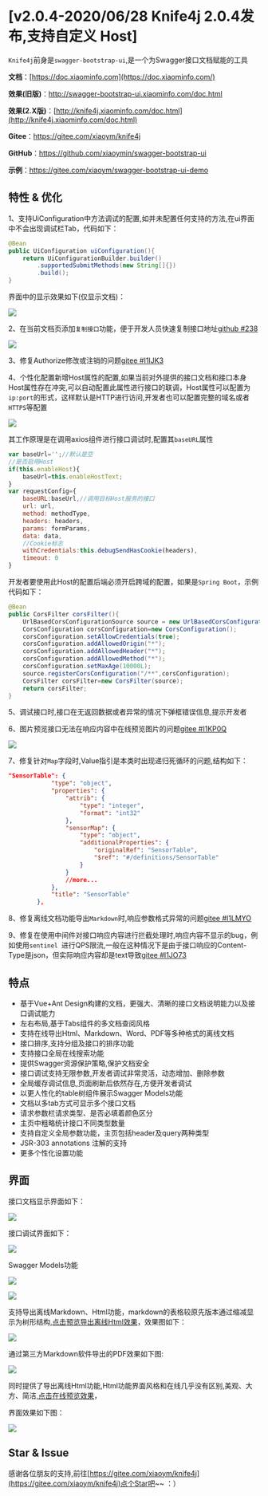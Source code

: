 # [v2.0.4-2020/06/28 Knife4j 2.0.4发布,支持自定义 Host]
`Knife4j`前身是`swagger-bootstrap-ui`,是一个为Swagger接口文档赋能的工具

**文档**：[https://doc.xiaominfo.com](https://doc.xiaominfo.com/)

**效果(旧版)**：http://swagger-bootstrap-ui.xiaominfo.com/doc.html

**效果(2.X版)**：[http://knife4j.xiaominfo.com/doc.html](http://knife4j.xiaominfo.com/doc.html)

**Gitee**：https://gitee.com/xiaoym/knife4j

**GitHub**：https://github.com/xiaoymin/swagger-bootstrap-ui

**示例**：https://gitee.com/xiaoym/swagger-bootstrap-ui-demo

## 特性 & 优化

1、支持UiConfiguration中方法调试的配置,如并未配置任何支持的方法,在ui界面中不会出现调试栏Tab，代码如下：

```java
@Bean
public UiConfiguration uiConfiguration(){
    return UiConfigurationBuilder.builder()
        .supportedSubmitMethods(new String[]{})
        .build();
}
```

界面中的显示效果如下(仅显示文档)：

![](/knife4j/images/blog/knife4j2.0.4/debug-1.png)

2、在当前文档页添加`复制接口`功能，便于开发人员快速复制接口地址[github #238](https://github.com/xiaoymin/swagger-bootstrap-ui/issues/238)

![](/knife4j/images/blog/knife4j2.0.4/copyUrl.png)

3、修复Authorize修改或注销的问题[gitee #I1IJK3](https://gitee.com/xiaoym/knife4j/issues/I1IJK3)

4、个性化配置新增Host属性的配置,如果当前对外提供的接口文档和接口本身Host属性存在冲突,可以自动配置此属性进行接口的联调，Host属性可以配置为`ip:port`的形式，这样默认是HTTP进行访问,开发者也可以配置完整的域名或者`HTTPS`等配置

![](/knife4j/images/blog/knife4j2.0.4/HostSetting.png)

其工作原理是在调用axios组件进行接口调试时,配置其`baseURL`属性

```javascript
var baseUrl='';//默认是空
//是否启用Host
if(this.enableHost){
    baseUrl=this.enableHostText;
}
var requestConfig={
    baseURL:baseUrl,//调用目标Host服务的接口
    url: url,
    method: methodType,
    headers: headers,
    params: formParams,
    data: data,
    //Cookie标志
    withCredentials:this.debugSendHasCookie(headers),
    timeout: 0
}
```

开发者要使用此Host的配置后端必须开启跨域的配置，如果是`Spring Boot`，示例代码如下：

```java
@Bean
public CorsFilter corsFilter(){
    UrlBasedCorsConfigurationSource source = new UrlBasedCorsConfigurationSource();
    CorsConfiguration corsConfiguration=new CorsConfiguration();
    corsConfiguration.setAllowCredentials(true);
    corsConfiguration.addAllowedOrigin("*");
    corsConfiguration.addAllowedHeader("*");
    corsConfiguration.addAllowedMethod("*");
    corsConfiguration.setMaxAge(10000L);
    source.registerCorsConfiguration("/**",corsConfiguration);
    CorsFilter corsFilter=new CorsFilter(source);
    return corsFilter;
}
```

5、调试接口时,接口在无返回数据或者异常的情况下弹框错误信息,提示开发者

6、图片预览接口无法在响应内容中在线预览图片的问题[gitee #I1KP0Q](https://gitee.com/xiaoym/knife4j/issues/I1KP0Q)

![](/knife4j/images/blog/knife4j2.0.4/image.png)

7、修复针对`Map`字段时,Value指引是本类时出现递归死循环的问题,结构如下：

```json
"SensorTable": {
            "type": "object",
            "properties": {
                "attrib": {
                    "type": "integer",
                    "format": "int32"
                },
                "sensorMap": {
                    "type": "object",
                    "additionalProperties": {
                        "originalRef": "SensorTable",
                        "$ref": "#/definitions/SensorTable"
                    }
                }
                //more...
            },
            "title": "SensorTable"
        },
```

8、修复离线文档功能导出`Markdown`时,响应参数格式异常的问题[gitee #I1LMYO](https://gitee.com/xiaoym/knife4j/issues/I1LMYO)

9、修复在使用中间件对接口响应内容进行拦截处理时,响应内容不显示的bug，例如使用`sentinel `进行QPS限流,一般在这种情况下是由于接口响应的Content-Type是json，但实际响应内容却是text导致[gitee #I1JO73](https://gitee.com/xiaoym/knife4j/issues/I1JO73)

## 特点

- 基于Vue+Ant Design构建的文档，更强大、清晰的接口文档说明能力以及接口调试能力
- 左右布局,基于Tabs组件的多文档查阅风格
- 支持在线导出Html、Markdown、Word、PDF等多种格式的离线文档
- 接口排序,支持分组及接口的排序功能
- 支持接口全局在线搜索功能
- 提供Swagger资源保护策略,保护文档安全
- 接口调试支持无限参数,开发者调试非常灵活，动态增加、删除参数
- 全局缓存调试信息,页面刷新后依然存在,方便开发者调试
- 以更人性化的table树组件展示Swagger Models功能
- 文档以多tab方式可显示多个接口文档
- 请求参数栏请求类型、是否必填着颜色区分
- 主页中粗略统计接口不同类型数量
- 支持自定义全局参数功能，主页包括header及query两种类型
- JSR-303 annotations 注解的支持
- 更多个性化设置功能

## 界面

接口文档显示界面如下：

![](/knife4j/images/blog/knife4j2.0.2/1.png)

接口调试界面如下：

![](/knife4j/images/blog/knife4j2.0.2/8.png)

Swagger Models功能

![](/knife4j/images/blog/knife4j2.0.2/6.png)

![](/knife4j/images/blog/knife4j2.0.2/7.png)

支持导出离线Markdown、Html功能，markdown的表格较原先版本通过缩减显示为树形结构,[点击预览导出离线Html效果](https://doc.xiaominfo.com/html/knife4j-export-html.html)，效果图如下：

![](/knife4j/images/blog/knife4j2.0.2/3.png)

通过第三方Markdown软件导出的PDF效果如下图:

![](/knife4j/images/blog/knife4j2.0.2/4.png)

同时提供了导出离线Html功能,Html功能界面风格和在线几乎没有区别,美观、大方、简洁,[点击在线预览效果](https://doc.xiaominfo.com/Knife4j-Offline-Html.html)，

界面效果如下图：

![](/knife4j/images/blog/knife4j2.0.2/5.png)

## Star & Issue

感谢各位朋友的支持,前往[https://gitee.com/xiaoym/knife4j](https://gitee.com/xiaoym/knife4j)点个Star吧~~ ：）

 
 
 